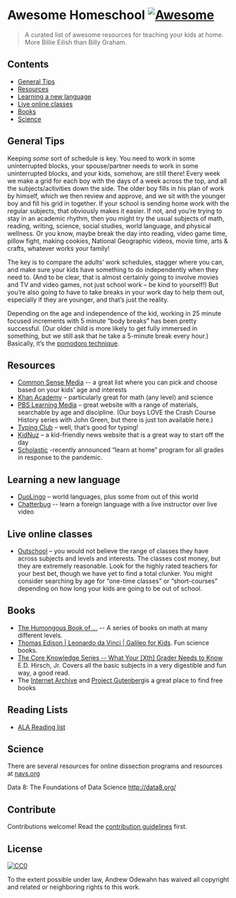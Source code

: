 # Awesome Homeschool [![Awesome](https://awesome.re/badge.svg)](https://awesome.re)

> A curated list of awesome resources for teaching your kids at home.  More Billie Eilish than Billy Graham.


## Contents

- [General Tips](#general-tips)
- [Resources](#resources)
- [Learning a new language](#learning-a-new-language)
- [Live online classes](#live-online-classes)
- [Books](#books)
- [Science](#science)


## General Tips

Keeping *some* sort of schedule is key. You need to work in some uninterrupted blocks, your spouse/partner needs to work in some uninterrupted blocks, and your kids, somehow, are still there! Every week we make a grid for each boy with the days of a week across the top, and all the subjects/activities down the side. The older boy fills in his plan of work by himself, which we then review and approve, and we sit with the younger boy and fill his grid in together. If your school is sending home work with the regular subjects, that obviously makes it easier. If not, and you’re trying to stay in an academic rhythm, then you might try the usual subjects of math, reading, writing, science, social studies, world language, and physical wellness. Or you know, maybe break the day into reading, video game time, pillow fight, making cookies, National Geographic videos, movie time, arts & crafts, whatever works your family!

The key is to compare the adults’ work schedules, stagger where you can, and make sure your kids have something to do independently when they need to. (And to be clear, that is almost certainly going to involve movies and TV and video games, not just school work – be kind to yourself!) But you’re also going to have to take breaks in your work day to help them out, especially if they are younger, and that’s just the reality.

Depending on the age and independence of the kid, working in 25 minute focused increments with 5 minute “body breaks” has been pretty successful. (Our older child is more likely to get fully immersed in something, but we still ask that he take a 5-minute break every hour.) Basically, it’s the [pomodoro technique](https://en.wikipedia.org/wiki/Pomodoro_Technique).


## Resources

- [Common Sense Media](https://www.commonsense.org/education/top-picks/great-videos-and-movies-for-your-classroom) -- a great list where you can pick and choose based on your kids’ age and interests
- [Khan Academy](https://www.khanacademy.org/) – particularly great for math (any level) and science
- [PBS Learning Media](https://ca.pbslearningmedia.org/) – great website with a range of materials, searchable by age and discipline. (Our boys LOVE the Crash Course History series with John Green, but there is just ton available here.)
- [Typing Club](https://www.typingclub.com/) – well, that’s good for typing!
- [KidNuz](https://www.kidnuz.org/) – a kid-friendly news website that is a great way to start off the day
- [Scholastic](https://classroommagazines.scholastic.com/support/learnathome.html) -recently announced “learn at home” program for all grades in response to the pandemic.

## Learning a new language

- [DuoLingo](https://www.duolingo.com/) – world languages, plus some from out of this world
- [Chatterbug](https://chatterbug.com/en/) -- learn a foreign language with a live instructor over live video

## Live online classes

- [Outschool](https://outschool.com/) – you would not believe the range of classes they have across subjects and levels and interests. The classes cost money, but they are extremely reasonable. Look for the highly rated teachers for your best bet, though we have yet to find a total clunker. You might consider searching by age for “one-time classes” or “short-courses” depending on how long your kids are going to be out of school.


## Books

- [The Humongous Book of …](https://www.amazon.com/Humongous-Book-Algebra-Problems-Books/dp/1592577229/ref=sr_1_3?crid=1PR6D0O9PJ28Q&keywords=humongous+book+of+algebra+problems&qid=1585173414&sprefix=the+humongous+book+of+al%2Caps%2C297&sr=8-3) -- A series of books on math at many different levels.  
- [Thomas Edison | Leonardo da Vinci | Galileo for Kids](https://www.amazon.com/Galileo-Kids-Life-Ideas-Activities/dp/1556525664/ref=sr_1_1?keywords=galileo+for+kids&qid=1585173321&sr=8-1). Fun science books.
- [The Core Knowledge Series -- What Your [Xth] Grader Needs to Know](https://www.amazon.com/WHAT-YOUR-GRADER-NEEDS-Knowledge/dp/0385411200/ref=sr_1_2?keywords=e.+d.+Hirsh+jr+what+your+6th+grader&qid=1585173173&sr=8-2-spell) E.D. Hirsch, Jr. Covers all the basic subjects in a very digestible and fun way, a good read.
- The [Internet Archive](<https://archive.org/>) and [Project Gutenberg](<https://www.gutenberg.org/>)is a great place to find free books

## Reading Lists


- [ALA Reading list](http://www.ala.org/alsc/publications-resources/book-lists/2019-summer-reading-list)

## Science
There are several resources for online dissection programs and resources at [navs.org](<https://www.navs.org/additional-information/bioleap-dissection-alternatives/free-online-dissection-resources/#.X3I9DsiJJGM>)

Data 8: The Foundations of Data Science http://data8.org/

## Contribute

Contributions welcome! Read the [contribution guidelines](contributing.md) first.


## License

[![CC0](https://mirrors.creativecommons.org/presskit/buttons/88x31/svg/cc-zero.svg)](https://creativecommons.org/publicdomain/zero/1.0)

To the extent possible under law, Andrew Odewahn has waived all copyright and
related or neighboring rights to this work.
